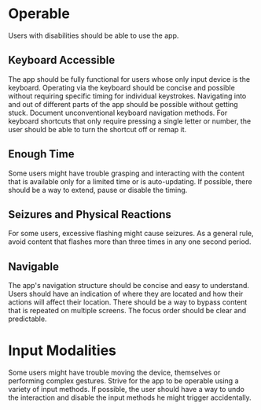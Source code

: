 # Operable

Users with disabilities should be able to use the app.

## Keyboard Accessible

The app should be fully functional for users whose only input device is the keyboard. Operating via the keyboard should be concise and possible without requiring specific timing for individual keystrokes. Navigating into and out of different parts of the app should be possible without getting stuck. Document unconventional keyboard navigation methods. For keyboard shortcuts that only require pressing a single letter or number, the user should be able to turn the shortcut off or remap it.

## Enough Time

Some users might have trouble grasping and interacting with the content that is available only for a limited time or is auto-updating. If possible, there should be a way to extend, pause or disable the timing.

## Seizures and Physical Reactions

For some users, excessive flashing might cause seizures. As a general rule, avoid content that flashes more than three times in any one second period.

## Navigable

The app's navigation structure should be concise and easy to understand. Users should have an indication of where they are located and how their actions will affect their location. There should be a way to bypass content that is repeated on multiple screens. The focus order should be clear and predictable.

# Input Modalities

Some users might have trouble moving the device, themselves or performing complex gestures. Strive for the app to be operable using a variety of input methods. If possible, the user should have a way to undo the interaction and disable the input methods he might trigger accidentally.
